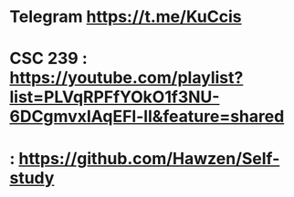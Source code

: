 # Telegram https://t.me/KuCcis
# CSC 239 : https://youtube.com/playlist?list=PLVqRPFfYOkO1f3NU-6DCgmvxIAqEFl-ll&feature=shared
# : https://github.com/Hawzen/Self-study
